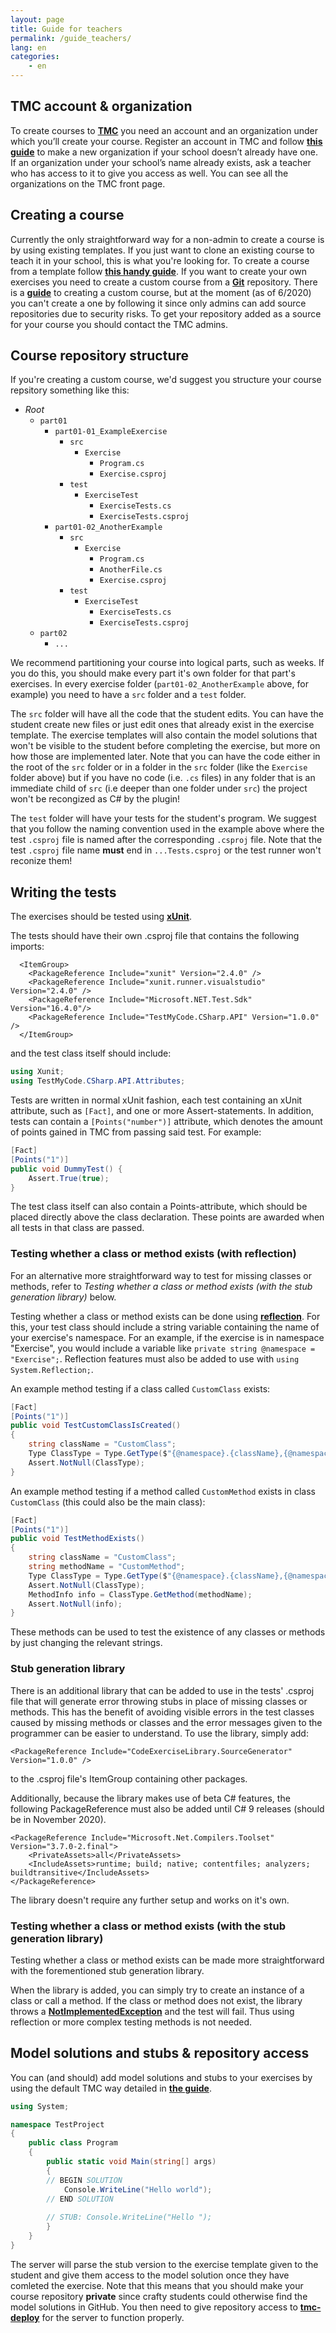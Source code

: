 ```yaml
---
layout: page
title: Guide for teachers
permalink: /guide_teachers/
lang: en
categories:
    - en
---
```


## TMC account & organization

To create courses to [**TMC**](https://tmc.mooc.fi/) you need an account and an organization under which you’ll create your course. Register an account in TMC and follow [**this guide**](http://testmycode-usermanual.github.io/usermanual/teachers.html) to make a new organization if your school doesn’t already have one. If an organization under your school’s name already exists, ask a teacher who has access to it to give you access as well. You can see all the organizations on the TMC front page.

## Creating a course

Currently the only straightforward way for a non-admin to create a course is by using existing templates. If you just want to clone an existing course to teach it in your school, this is what you're looking for. To create a course from a template follow [**this handy guide**](http://testmycode-usermanual.github.io/usermanual/teachers.html#creating_a_course).
If you want to create your own exercises you need to create a custom course from a [**Git**](https://en.wikipedia.org/wiki/Git) repository. There is a [**guide**](http://testmycode-usermanual.github.io/usermanual/customcourse.html) to creating a custom course, but at the moment (as of 6/2020) you can't create a one by following it since only admins can add source repositories due to security risks. To get your repository added as a source for your course you should contact the TMC admins.

## Course repository structure

If you're creating a custom course, we'd suggest you structure your course repsitory something like this:

- *Root*
    - `part01`
        - `part01-01_ExampleExercise`
            - `src`
                - `Exercise`
                    - `Program.cs`
                    - `Exercise.csproj`
            - `test`
                - `ExerciseTest`
                    - `ExerciseTests.cs`
                    - `ExerciseTests.csproj`
        - `part01-02_AnotherExample`
            - `src`
                - `Exercise`
                    - `Program.cs`
                    - `AnotherFile.cs`
                    - `Exercise.csproj`
            - `test`
                - `ExerciseTest`
                    - `ExerciseTests.cs`
                    - `ExerciseTests.csproj`
    - `part02`
        - `...`


We recommend partitioning your course into logical parts, such as weeks. If you do this, you should make every part it's own folder for that part's exercises. In every exercise folder (`part01-02_AnotherExample` above, for example) you need to have a `src` folder and a `test` folder.

The `src` folder will have all the code that the student edits. You can have the student create new files or just edit ones that already exist in the exercise template. The exercise templates will also contain the model solutions that won't be visible to the student before completing the exercise, but more on how those are implemented later. Note that you can have the code either in the root of the `src` folder or in a folder in the `src` folder (like the `Exercise` folder above) but if you have no code (i.e. `.cs` files) in any folder that is an immediate child of `src` (i.e deeper than one folder under `src`) the project won't be recongized as C# by the plugin!

The `test` folder will have your tests for the student's program. We suggest that you follow the naming convention used in the example above where the test `.csproj` file is named after the corresponding `.csproj` file. Note that the test `.csproj` file name **must** end in `...Tests.csproj` or the test runner won't reconize them!

## Writing the tests

The exercises should be tested using [**xUnit**](https://xunit.net/). 

The tests should have their own .csproj file that contains the following imports:

```csproj
  <ItemGroup>
    <PackageReference Include="xunit" Version="2.4.0" />
    <PackageReference Include="xunit.runner.visualstudio" Version="2.4.0" />
    <PackageReference Include="Microsoft.NET.Test.Sdk" Version="16.4.0"/>
    <PackageReference Include="TestMyCode.CSharp.API" Version="1.0.0" />
  </ItemGroup>
```
and the test class itself should include:

```csharp
using Xunit;
using TestMyCode.CSharp.API.Attributes;
```

Tests are written in normal xUnit fashion, each test containing an xUnit attribute, such as ```[Fact]```, and one or more Assert-statements. In addition, tests can contain a ```[Points("number")]``` attribute, which denotes the amount of points gained in TMC from passing said test. For example:

```csharp
[Fact]
[Points("1")]
public void DummyTest() {
    Assert.True(true);
}
```

The test class itself can also contain a Points-attribute, which should be placed directly above the class declaration. These points are awarded when all tests in that class are passed.

### Testing whether a class or method exists (with reflection)

For an alternative more straightforward way to test for missing classes or methods, refer to *Testing whether a class or method exists (with the stub generation library)* below.

Testing whether a class or method exists can be done using [**reflection**](https://docs.microsoft.com/en-us/dotnet/csharp/programming-guide/concepts/reflection). For this, your test class should include a string variable containing the name of your exercise's namespace. For an example, if the exercise is in namespace "Exercise", you would include a variable like ```private string @namespace = "Exercise";```. Reflection features must also be added to use with ```using System.Reflection;```.

An example method testing if a class called ```CustomClass``` exists:

```csharp
[Fact]
[Points("1")]
public void TestCustomClassIsCreated()
{   
    string className = "CustomClass";
    Type ClassType = Type.GetType($"{@namespace}.{className},{@namespace}");
    Assert.NotNull(ClassType);
}
```

An example method testing if a method called ```CustomMethod``` exists in class ```CustomClass``` (this could also be the main class):

```csharp
[Fact]
[Points("1")]
public void TestMethodExists()
{
    string className = "CustomClass";
    string methodName = "CustomMethod";
    Type ClassType = Type.GetType($"{@namespace}.{className},{@namespace}");
    Assert.NotNull(ClassType);
    MethodInfo info = ClassType.GetMethod(methodName);
    Assert.NotNull(info);
}
```

These methods can be used to test the existence of any classes or methods by just changing the relevant strings.

### Stub generation library

There is an additional library that can be added to use in the tests' .csproj file that will generate error throwing stubs in place of missing classes or methods. This has the benefit of avoiding visible errors in the test classes caused by missing methods or classes and the error messages given to the programmer can be easier to understand. To use the library, simply add:

```csproj
<PackageReference Include="CodeExerciseLibrary.SourceGenerator" Version="1.0.0" />
```
to the .csproj file's ItemGroup containing other packages.

Additionally, because the library makes use of beta C# features, the following PackageReference must also be added until C# 9 releases (should be in November 2020).

```csproj
<PackageReference Include="Microsoft.Net.Compilers.Toolset" Version="3.7.0-2.final">
    <PrivateAssets>all</PrivateAssets>
    <IncludeAssets>runtime; build; native; contentfiles; analyzers; buildtransitive</IncludeAssets>
</PackageReference>
```

The library doesn't require any further setup and works on it's own.

### Testing whether a class or method exists (with the stub generation library)

Testing whether a class or method exists can be made more straightforward with the forementioned stub generation library. 

When the library is added, you can simply try to create an instance of a class or call a method. If the class or method does not exist, the library throws a [**NotImplementedException**](https://docs.microsoft.com/en-us/dotnet/api/system.notimplementedexception) and the test will fail. Thus using reflection or more complex testing methods is not needed.

## Model solutions and stubs & repository access

You can (and should) add model solutions and stubs to your exercises by using the default TMC way detailed in [**the guide**](http://testmycode-usermanual.github.io/usermanual/customcourse.html#writing_the_exercise).

```csharp
using System;

namespace TestProject
{
    public class Program
    {
        public static void Main(string[] args)
        {
	    // BEGIN SOLUTION
            Console.WriteLine("Hello world");
	    // END SOLUTION
            
	    // STUB: Console.WriteLine("Hello ");
        }
    }
}
```

The server will parse the stub version to the exercise template given to the student and give them access to the model solution once they have comleted the exercise. Note that this means that you should make your course repository **private** since crafty students could otherwise find the model solutions in GitHub. You then need to give repository access to [**tmc-deploy**](https://github.com/tmc-deploy) for the server to function properly.
